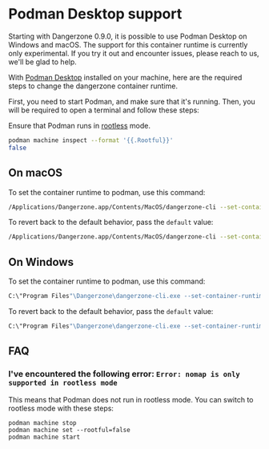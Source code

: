 # Podman Desktop support

Starting with Dangerzone 0.9.0, it is possible to use Podman Desktop on
Windows and macOS. The support for this container runtime is currently only
experimental. If you try it out and encounter issues, please reach to us, we'll
be glad to help.

With [Podman Desktop](https://podman-desktop.io/) installed on your machine,
here are the required steps to change the dangerzone container runtime.

First, you need to start Podman, and make sure that it's running. Then, you will
be required to open a terminal and follow these steps:

Ensure that Podman runs in
[rootless](https://github.com/containers/podman/blob/main/docs/tutorials/podman-for-windows.md#rootful--rootless)
mode.

```bash
podman machine inspect --format '{{.Rootful}}'
false
```

## On macOS

To set the container runtime to podman, use this command:

```bash
/Applications/Dangerzone.app/Contents/MacOS/dangerzone-cli --set-container-runtime podman
```

To revert back to the default behavior, pass the `default` value:

```bash
/Applications/Dangerzone.app/Contents/MacOS/dangerzone-cli --set-container-runtime default
```

## On Windows

To set the container runtime to podman, use this command:

```bash
C:\"Program Files"\Dangerzone\dangerzone-cli.exe --set-container-runtime podman
```

To revert back to the default behavior, pass the `default` value:

```bash
C:\"Program Files"\Dangerzone\dangerzone-cli.exe --set-container-runtime podman
```

## FAQ

### I've encountered the following error: `Error: nomap is only supported in rootless mode`

This means that Podman does not run in rootless mode. You can switch to rootless
mode with these steps:

```
podman machine stop
podman machine set --rootful=false
podman machine start
```
